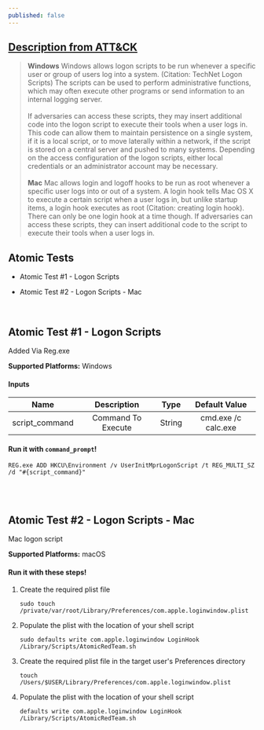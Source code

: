 ```yaml
---
published: false
---
```

## [Description from ATT&CK](https://attack.mitre.org/wiki/Technique/T1037)
<blockquote>
<b>Windows</b>
Windows allows logon scripts to be run whenever a specific user or group of users log into a system. (Citation: TechNet Logon Scripts) The scripts can be used to perform administrative functions, which may often execute other programs or send information to an internal logging server.
<br/>
<br/> 
If adversaries can access these scripts, they may insert additional code into the logon script to execute their tools when a user logs in. This code can allow them to maintain persistence on a single system, if it is a local script, or to move laterally within a network, if the script is stored on a central server and pushed to many systems. Depending on the access configuration of the logon scripts, either local credentials or an administrator account may be necessary.
<br/>
<br/>  
<b>Mac</b>
Mac allows login and logoff hooks to be run as root whenever a specific user logs into or out of a system. A login hook tells Mac OS X to execute a certain script when a user logs in, but unlike startup items, a login hook executes as root (Citation: creating login hook). There can only be one login hook at a time though. If adversaries can access these scripts, they can insert additional code to the script to execute their tools when a user logs in.</blockquote>

## Atomic Tests

- Atomic Test #1 - Logon Scripts

- Atomic Test #2 - Logon Scripts - Mac

<br/>

## Atomic Test #1 - Logon Scripts
Added Via Reg.exe

**Supported Platforms:** Windows


#### Inputs

| Name | Description | Type | Default Value | 
|:------:|:-------------:|:------:|:---------------:|
| script_command | Command To Execute | String | cmd.exe /c calc.exe|

#### Run it with `command_prompt`!

```
REG.exe ADD HKCU\Environment /v UserInitMprLogonScript /t REG_MULTI_SZ /d "#{script_command}"
```
<br/>
<br/>

## Atomic Test #2 - Logon Scripts - Mac
Mac logon script

**Supported Platforms:** macOS

#### Run it with these steps!

1. Create the required plist file

    <code>sudo touch /private/var/root/Library/Preferences/com.apple.loginwindow.plist</code>

2. Populate the plist with the location of your shell script

    <code>sudo defaults write com.apple.loginwindow LoginHook /Library/Scripts/AtomicRedTeam.sh</code>

3. Create the required plist file in the target user's Preferences directory

	  <code>touch /Users/$USER/Library/Preferences/com.apple.loginwindow.plist</code>

4. Populate the plist with the location of your shell script

	  <code>defaults write com.apple.loginwindow LoginHook /Library/Scripts/AtomicRedTeam.sh</code>

